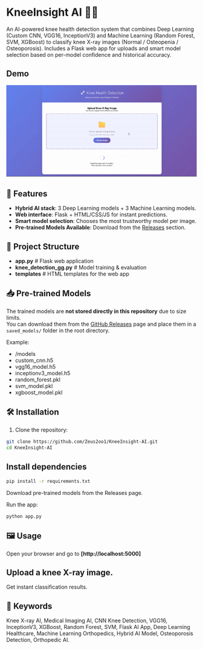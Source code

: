 # KneeInsight AI 🦵🤖
An AI-powered knee health detection system that combines Deep Learning (Custom CNN, VGG16, InceptionV3) and Machine Learning (Random Forest, SVM, XGBoost) to classify knee X-ray images (Normal / Osteopenia / Osteoporosis). Includes a Flask web app for uploads and smart model selection based on per-model confidence and historical accuracy.

## Demo
![Demo Preview](asset/Demo.gif)


## 🚀 Features
- **Hybrid AI stack**: 3 Deep Learning models + 3 Machine Learning models.
- **Web interface**: Flask + HTML/CSS/JS for instant predictions.
- **Smart model selection**: Chooses the most trustworthy model per image.
- **Pre-trained Models Available**: Download from the [Releases](../../releases) section.

## 📂 Project Structure
- **app.py**   # Flask web application
- **knee_detection_gg.py**     # Model training & evaluation
- **templates**     # HTML templates for the web app


## 📥 Pre-trained Models
The trained models are **not stored directly in this repository** due to size limits.  
You can download them from the [GitHub Releases](../../releases) page and place them in a `saved_models/` folder in the root directory.

Example:
- /models
- custom_cnn.h5
- vgg16_model.h5
- inceptionv3_model.h5
- random_forest.pkl
- svm_model.pkl
- xgboost_model.pkl


## 🛠 Installation
1. Clone the repository:
```bash
git clone https://github.com/Zeus2oo1/KneeInsight-AI.git
cd KneeInsight-AI
```
## Install dependencies
```bash
pip install -r requirements.txt
```

Download pre-trained models from the Releases page.


Run the app:
```bash
python app.py
```


## 🖼 Usage
Open your browser and go to **[http://localhost:5000]**

## Upload a knee X-ray image.

Get instant classification results.


## 🔑 Keywords

Knee X-ray AI, Medical Imaging AI, CNN Knee Detection, VGG16, InceptionV3, XGBoost, Random Forest, SVM, Flask AI App, Deep Learning Healthcare, Machine Learning Orthopedics, Hybrid AI Model, Osteoporosis Detection, Orthopedic AI.


